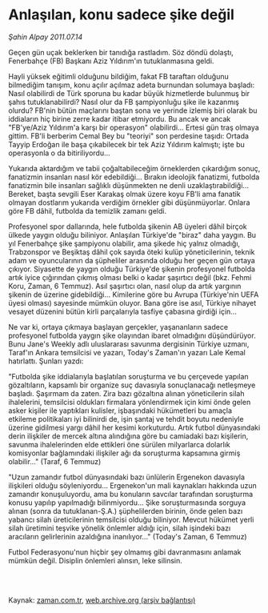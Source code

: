 # Anlaşılan, konu sadece şike değil

*Şahin Alpay 2011.07.14*

<td class="columnist-detail">
<p>Geçen gün uçak beklerken bir tanıdığa rastladım. Söz döndü dolaştı, Fenerbahçe (FB) Başkanı Aziz Yıldırım'ın tutuklanmasına geldi.</p>
<p>
<div id="haberMetinDiv">
<p>Hayli yüksek eğitimli olduğunu bildiğim, fakat FB taraftarı olduğunu bilmediğim tanışım, konu açılır açılmaz adeta burnundan solumaya başladı: Nasıl olabilirdi de Türk sporuna bu kadar büyük hizmetlerde bulunmuş bir şahıs tutuklanabilirdi? Nasıl olur da FB şampiyonluğu şike ile kazanmış olurdu? FB'nin bütün maçlarını baştan sona ve yerinde izlemiş biri olarak bu iddiaların hiç birine zerre kadar itibar etmiyordu. Bu ancak ve ancak "FB'ye/Aziz Yıldırım'a karşı bir operasyon" olabilirdi... Ertesi gün traş olmaya gittim. FB'li berberim Cemal Bey bu "teoriyi" son perdesine taşıdı: Ortada Tayyip Erdoğan ile başa çıkabilecek bir tek Aziz Yıldırım kalmıştı; işte bu operasyonla o da bitiriliyordu...
<p> Yukarıda aktardığım ve tabii çoğaltabileceğim örneklerden çıkardığım sonuç, fanatizmin insanları nasıl kör edebildiği... Bırakın ideolojik fanatizmi, futbolda fanatizmin bile insanları sağlıklı düşünmekten ne denli uzaklaştırabildiği... Bereket, başta sevgili Eser Karakaş olmak üzere koyu FB'li ama fanatik olmayan dostlarım yukarıda verdiğim örnekler gibi düşünmüyorlar. Onlara göre FB dâhil, futbolda da temizlik zamanı geldi.
<p> Profesyonel spor dallarında, hele futbolda şikenin AB üyeleri dâhil birçok ülkede yaygın olduğu biliniyor. Anlaşılan Türkiye'de "biraz" daha yaygın. Bu yıl Fenerbahçe şike şampiyonu olabilir, ama şikede hiç yalnız olmadığı, Trabzonspor ve Beşiktaş dâhil çok sayıda öteki kulüp yöneticilerinin, teknik adam ve oyuncularının da şüpheliler arasında olduğu her geçen gün ortaya çıkıyor. Siyasette de yaygın olduğu Türkiye'de şikenin profesyonel futbolda artık iyice çığırından çıkmış olması belki o kadar şaşırtıcı değil (bkz. Fehmi Koru, Zaman, 6 Temmuz). Asıl şaşırtıcı olan, nasıl olup da artık yargının şikenin de üzerine gidebildiği... Kimilerine göre bu Avrupa (Türkiye'nin UEFA üyesi olması) sayesinde mümkün oluyor. Bana göre ise asıl, Türkiye nihayet vesayet düzenini bütün kirli parçalarıyla tasfiye çabasına girdiği için...
<p> Ne var ki, ortaya çıkmaya başlayan gerçekler, yaşananların sadece profesyonel futbolda yaygın şike olayından ibaret olmadığını düşündürüyor. Bunu Jane's Weekly adlı uluslararası savunma dergisinin Türkiye uzmanı, Taraf'ın Ankara temsilcisi ve yazarı, Today's Zaman'ın yazarı Lale Kemal hatırlattı. Şunları yazdı:
<p> "Futbolda şike iddialarıyla başlatılan soruşturma ve bu çerçevede yapılan gözaltıların, kapsamlı bir organize suç davasıyla sonuçlanacağı netleşmeye başladı. Şaşırmam da zaten. Zira bazı gözaltına alınan yöneticilerin silah ihalelerini, temsilcisi oldukları firmalara yönlendirmek için kimi önde gelen asker kişiler ile yaptıkları kulisler, işbaşındaki hükümetleri bu amaçla etkileme politikaları iyi bilinirdi de, işin şantaj ve tehdit boyutu nedeniyle üzerine gidilmesi yargı dâhil her kesimi korkuturdu. Artık futbol dünyasındaki derin ilişkiler de mercek altına alındığına göre bu camiadaki bazı kişilerin, savunma ihalelerinden elde ettikleri öne sürülen milyarlarca dolarlık komisyonlar bağlamındaki ilişkiler ağı da soruşturma kapsamına girmiş olabilir..." (Taraf, 6 Temmuz)
<p> "Uzun zamandır futbol dünyasındaki bazı ünlülerin Ergenekon davasıyla ilişkileri olduğu söyleniyordu... Ergenekon'un mali kaynakları hakkında uzun zamandır konuşuluyordu, ama bu konuların savcılar tarafından soruşturma konusu yapılıp yapılmadığı bilinmiyordu... Şike soruşturmasında sorguya alınan (sonra da tutuklanan-Ş.A.) şüphelilerden birinin, önde gelen bazı yabancı silah üreticilerinin temsilcisi olduğu biliniyor. Mevcut hükümet yerli silah üretimini teşvike yönelik önlemler aldığı için, silah işindeki bazı aracıların gelirlerinin azaldığına inanılıyor..." (Today's Zaman, 6 Temmuz)
<p> Futbol Federasyonu'nun hiçbir şey olmamış gibi davranmasını anlamak mümkün değil. Disiplin önlemleri alınsın, leke silinsin.</p></p></p></p></p></p></p></div>
</p>


<p><br>
		 </br></p></td>

Kaynak: [zaman.com.tr](http://zaman.com.tr/yazar.do?yazino=1157917), [web.archive.org (arşiv bağlantısı)](http://web.archive.org/web/20110720194203/http://www.zaman.com.tr:80/yazar.do?yazino=1157917)
